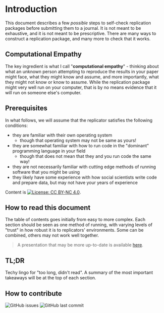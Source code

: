 
# Introduction

This document describes a few *possible* steps to self-check replication packages before submitting them to a journal. It is not meant to be exhaustive, and it is not meant to be prescriptive. There are many ways to construct a replication package, and many more to check that it works.

## Computational Empathy
The key ingredient is what I call "**computational empathy**" - thinking about what an unknown person attempting to reproduce the results in your paper might face, what they might know and assume, and more importantly, what they might not know or know to assume. While the replication package might very well run on your computer, that is by no means evidence that it will run on someone else's computer. 

## Prerequisites

In what follows, we will assume that the replicator satisfies the following conditions:

- they are familiar with their own operating system
  - though that operating system may not be same as yours!
- they are somewhat familiar with how to run code in the "dominant" programming language in your field
  - though that does not mean that they and you run code the same way!
- they are not necessarily familiar with cutting edge methods of running software that you might be using
- they likely have some experience with how social scientists write code and prepare data, but may not have your years of experience

Content is [![License: CC BY-NC 4.0](https://licensebuttons.net/l/by-nc/4.0/80x15.png)](https://creativecommons.org/licenses/by-nc/4.0/).

## How to read this document

The table of contents goes initially from easy to more complex. Each section should be seen as one  method of running, with varying levels of "trust" in how robust it is to replicators' environments. Some can be combined, others may not work well together.

> A presentation that may be more up-to-date is available [here](https://larsvilhuber.github.io/self-checking-reproducibility/presentation/).

## TL;DR

Techy lingo for "too long, didn't read". A summary of the most important takeaways will be at the top of each section.

## How to contribute

![GitHub issues](https://img.shields.io/github/issues-raw/larsvilhuber/self-checking-reproducibility.svg?style=flat) ![GitHub last commit](https://img.shields.io/github/last-commit/larsvilhuber/self-checking-reproducibility.svg?style=flat) 

